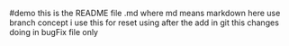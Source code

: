 #demo
this is the README file
.md where md means markdown
here use branch concept
i use this for reset using after the add in git
this changes doing in bugFix file only